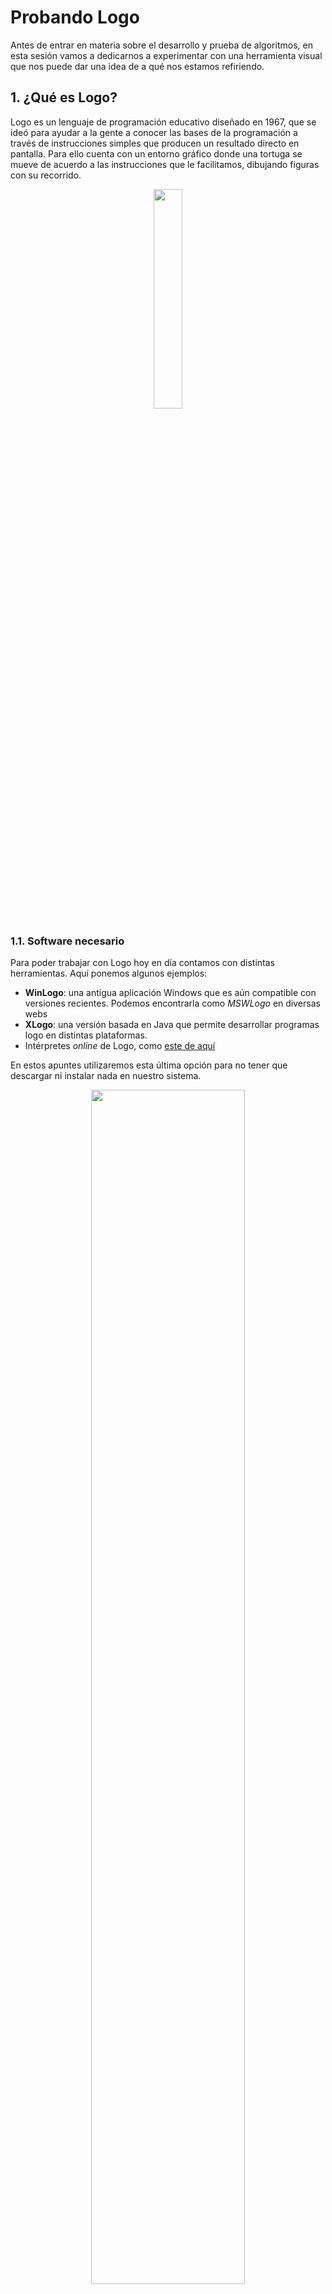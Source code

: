 # Probando Logo

Antes de entrar en materia sobre el desarrollo y prueba de algoritmos, en esta sesión vamos a dedicarnos a experimentar con una herramienta visual que nos puede dar una idea de a qué nos estamos refiriendo.

## 1. ¿Qué es Logo?

Logo es un lenguaje de programación educativo diseñado en 1967, que se ideó para ayudar a la gente a conocer las bases de la programación a través de instrucciones simples que producen un resultado directo en pantalla. Para ello cuenta con un entorno gráfico donde una tortuga se mueve de acuerdo a las instrucciones que le facilitamos, dibujando figuras con su recorrido.

<div align="center">
    <img src="/algoritmia/img/logo_01.png" width="30%">
</div>

### 1.1. Software necesario

Para poder trabajar con Logo hoy en día contamos con distintas herramientas. Aquí ponemos algunos ejemplos:

* **WinLogo**: una antigua aplicación Windows que es aún compatible con versiones recientes. Podemos encontrarla como *MSWLogo* en diversas webs
* **XLogo**: una versión basada en Java que permite desarrollar programas logo en distintas plataformas. 
* Intérpretes *online* de Logo, como [este de aquí](https://calormen.com/jslogo/)

En estos apuntes utilizaremos esta última opción para no tener que descargar ni instalar nada en nuestro sistema.

<div align="center">
    <img src="/algoritmia/img/logo_02.png" width="70%">
</div>

En la parte inferior hay un cuadro donde escribiremos las instrucciones para mover a la tortuga por el área principal.

## 2. Instrucciones básicas de movimiento

Logo dispone de este conjunto de instrucciones básicas para mover la tortuga:

<table border="1" width="100%">
    <tr>
        <th>Abreviat.</th><th>Instrucción</th><th>Descripción</th><th>Ejemplo</th>
    </tr>
    <tr>
        <td align="center"><strong>fd</strong></td>
        <td align="center"><strong>forward</strong></td>
        <td>Avanza la tortuga el número de pasos indicado</td>
        <td><strong>fd 50</strong></td>
    </tr>
    <tr>
        <td align="center"><strong>bk</strong></td>
        <td align="center"><strong>backward</strong></td>
        <td>Retrocede la tortuga el número de pasos indicado</td>
        <td><strong>bk 20</strong></td>
    </tr>
    <tr>
        <td align="center"><strong>rt</strong></td>
        <td align="center"><strong>right</strong></td>
        <td>Gira a la derecha el número de grados indicado</td>
        <td><strong>rt 90</strong></td>
    </tr>
    <tr>
        <td align="center"><strong>lt</strong></td>
        <td align="center"><strong>left</strong></td>
        <td>Gira a la izquierda el número de grados indicado</td>
        <td><strong>lt 45</strong></td>
    </tr>
    <tr>
        <td align="center"><strong>cs</strong></td>
        <td align="center"><strong>clearscreen</strong></td>
        <td>Borra el lienzo de dibujo y resitúa a la tortuga en el centro</td>
        <td><strong>cs</strong></td>
    </tr>
    <tr>
        <td align="center"><strong>st</strong></td>
        <td align="center"><strong>showturtle</strong></td>
        <td>Muestra la tortuga</td>
        <td><strong>st</strong></td>
    </tr>
    <tr>
        <td align="center"><strong>ht</strong></td>
        <td align="center"><strong>hideturtle</strong></td>
        <td>Oculta la tortuga</td>
        <td><strong>ht</strong></td>
    </tr>
    <tr>
        <td align="center"><strong>pu</strong></td>
        <td align="center"><strong>penup</strong></td>
        <td>Sube el lápiz (para no dibujar mientras se mueve la tortuga)</td>
        <td><strong>pu</strong></td>
    </tr>
    <tr>
        <td align="center"><strong>pd</strong></td>
        <td align="center"><strong>pendown</strong></td>
        <td>Baja el lápiz (para dibujar mientras se mueve la tortuga)</td>
        <td><strong>pd</strong></td>
    </tr>
    <tr>
        <td align="center"><strong>setpos</strong></td>
        <td align="center"><strong>&nbsp;</strong></td>
        <td>Coloca a la tortuga en las coordenadas que indiquemos (basándonos en el centro del lienzo)</td>
        <td><strong>setpos [50 10]</strong></td>
    </tr>
</table>

Podemos escribir más de una instrucción seguida en el recuadro inferior, separadas por espacios, y pulsando *Intro* se ejecutan todas en el orden indicado. Por ejemplo:

```
fd 40 rt 90 fd 50
```

Además, podemos utilizar los cursores de flecha arriba/abajo para movernos por el historial de instrucciones escritas y volverlas a ejecutar si queremos.

> **Ejercicio 1:**
> 
> Utiliza las instrucciones anteriores para dibujar estas dos figuras. Puedes guardarte después las instrucciones elegidas en ficheros de texto para tenerlas disponibles.
>
> <div align="center">
>    <img src="/algoritmia/img/logo_03.png" width="80%">
> </div>

## 3. Colores y tamaños

Podemos también cambiar colores o grosor del trazo, y rellenar figuras siempre que estén cerradas. Aquí tenemos las instrucciones correspondientes:



|Abreviat.|Instrucción|Descripción|Ejemplo|
|:----:|:----:|---|---|
|`setpc`|`setpencolor`|Establece el color del trazo en formato RGB|`setpc [255 0 0]`|
|`setpw`|`setpenwidth`|Establece el grosor del trazo|`setpw 10`|
|`fill`|-|Rellena el área cerrada donde se encuentra actualmente la tortuga (debemos colocarla DENTRO de un área cerrada previamente)|`fill`|

> **Ejercicio 2:**
> 
> Trata de crear este pentágono con color azul. PISTA: si sumamos todos los ángulos internos de un pentágono, suman 540 grados.
> 
> <div align="center">
>    <img src="/algoritmia/img/logo_04.png" width="30%">
> </div>

## 4. Repetir instrucciones

Habrás comprobado con algún ejercicio anterior que necesitas repetir varias instrucciones varias veces para conseguir la figura deseada. La pregunta que deberías hacerte es... ¿es necesaria esa repetición? Afortunadamente la respuesta es *no*.

Logo dispone de la instrucción `repeat` que nos va a permitir repetir un conjunto de instrucciones un número determinado de veces. Estas instrucciones a repetir las debemos poner entre corchetes tras la instruccion *repeat* en sí, como en este ejemplo que dibuja un cuadrado de lado 100:

```
repeat 4 [fd 100 rt 90]
```

> **Ejercicio 3:**
> 
> Utilizando la instrucción *repeat* junto con otras que hemos visto anteriormente, trata de reproducir estas figuras:
>
> <div align="center">
>    <img src="/algoritmia/img/logo_05.png" width="80%">
> </div>

## 5. Utilizar variables

En Logo podemos emplear variables para guardar datos que queramos utilizar más adelante en el programa, o cuyo valor queramos modificar durante la ejecución. Usamos la instrucción `make` para ello, indicando el nombre de la variable tras las comillas dobles:

```
make "numero 10
```

Si queremos utilizar esa variable en nuestro código pondremos el nombre precedido de dos puntos `:`, como en este ejemplo:

```
fd :numero
```

También podemos reutilizar la instrucción *make* para modificar el valor previo de una variable:

```
make "numero :numero + 10
```

> **Ejercicio 4:**
> 
> Utilizando variables y bucles, trata de representar estas figuras:
> 
> <div align="center">
>    <img src="/algoritmia/img/logo_06.png" width="70%">
> </div>
>
> **AYUDA**: para dibujar un círculo, podemos avanzar una pequeña cantidad y girar un pequeño número de grados, y repetir esto un número de veces, como aquí: `repeat 120 [fd 1 rt 3]`. Si aumentamos el paso o reducimos el ángulo obtenemos un círculo más grande, y la operación contraria (reducir el paso o aumentar el ángulo) nos dará un círculo más pequeño. 

## 5. Introducción a las funciones

En el ejercicio anterior habrás comprobado que necesitamos repetir un conjunto de instrucciones varias veces, cambiando el valor de una variable (por ejemplo, el ángulo a girar). También es posible "ahorrarnos" repetir estas estructuras en el código englobando el conjunto de instrucciones en un módulo llamado normalmente *función*. Simplemente le tenemos que dar un nombre a ese grupo de instrucciones y, cada vez que queramos ejecutarlo, invocamos ese nombre en el programa:

```
TO cuadrado
   repeat 4 [fd 100 rt 90]
END
```

Si queremos dibujar un cuadrado en nuestro programa usando esta función sólo tenemos que hacer lo siguiente:

```
cuadrado
```

Además, podemos facilitar a esta función unas variables que utilizar:

```
TO cuadrado :tamano
   repeat 4 [fd :tamano rt 90]
END
```

Esta función va a dibujar un cuadrado del tamaño que indiquemos cuando invoquemos ese código. Aquí dibujamos cuadrados de distintos tamaños:

```
cuadrado 50
cuadrado 100
cuadrado 150
```

Obtendremos esta imagen como resultado:

<div align="center">
    <img src="/algoritmia/img/logo_07.png" width="30%">
</div>

> **Ejercicio 4:**
> 
> Trata de dibujar estas figuras empleando funciones:
> 
> <div align="center">
>    <img src="/algoritmia/img/logo_08.png" width="70%">
> </div>
